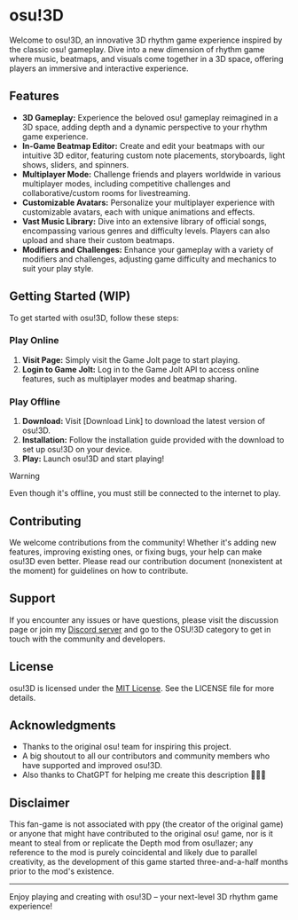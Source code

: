 # osu!3D

Welcome to osu!3D, an innovative 3D rhythm game experience inspired by the classic osu! gameplay. Dive into a new dimension of rhythm game where music, beatmaps, and visuals come together in a 3D space, offering players an immersive and interactive experience.

## Features

- **3D Gameplay:** Experience the beloved osu! gameplay reimagined in a 3D space, adding depth and a dynamic perspective to your rhythm game experience.
- **In-Game Beatmap Editor:** Create and edit your beatmaps with our intuitive 3D editor, featuring custom note placements, storyboards, light shows, sliders, and spinners.
- **Multiplayer Mode:** Challenge friends and players worldwide in various multiplayer modes, including competitive challenges and collaborative/custom rooms for livestreaming.
- **Customizable Avatars:** Personalize your multiplayer experience with customizable avatars, each with unique animations and effects.
- **Vast Music Library:** Dive into an extensive library of official songs, encompassing various genres and difficulty levels. Players can also upload and share their custom beatmaps.
- **Modifiers and Challenges:** Enhance your gameplay with a variety of modifiers and challenges, adjusting game difficulty and mechanics to suit your play style.

## Getting Started (WIP)

To get started with osu!3D, follow these steps:

### Play Online
1. **Visit Page:** Simply visit the Game Jolt page to start playing.
2. **Login to Game Jolt:** Log in to the Game Jolt API to access online features, such as multiplayer modes and beatmap sharing.

### Play Offline
1. **Download:** Visit [Download Link] to download the latest version of osu!3D.
2. **Installation:** Follow the installation guide provided with the download to set up osu!3D on your device.
3. **Play:** Launch osu!3D and start playing!

> [!WARNING]
> Even though it's offline, you must still be connected to the internet to play.

## Contributing

We welcome contributions from the community! Whether it's adding new features, improving existing ones, or fixing bugs, your help can make osu!3D even better. Please read our contribution document (nonexistent at the moment) for guidelines on how to contribute.

## Support

If you encounter any issues or have questions, please visit the discussion page or join my [Discord server](https://discord.com/invite/emDWS26g) and go to the OSU!3D category to get in touch with the community and developers.

## License

osu!3D is licensed under the [MIT License](LICENSE). See the LICENSE file for more details.

## Acknowledgments

- Thanks to the original osu! team for inspiring this project.
- A big shoutout to all our contributors and community members who have supported and improved osu!3D.
- Also thanks to ChatGPT for helping me create this description 🤣🤣🤣

## Disclaimer
This fan-game is not associated with ppy (the creator of the original game) or anyone that might have contributed to the original osu! game, nor is it meant to steal from or replicate the Depth mod from osu!lazer; any reference to the mod is purely coincidental and likely due to parallel creativity, as the development of this game started three-and-a-half months prior to the mod's existence.

---

Enjoy playing and creating with osu!3D – your next-level 3D rhythm game experience!
